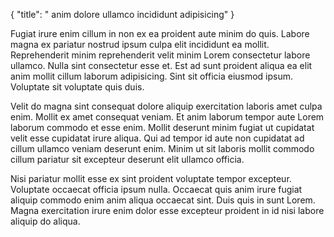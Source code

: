 {
  "title": " anim dolore ullamco incididunt adipisicing"
}

Fugiat irure enim cillum in non ex ea proident aute minim do quis. Labore magna ex pariatur nostrud ipsum culpa elit incididunt ea mollit. Reprehenderit minim reprehenderit velit minim Lorem consectetur labore ullamco. Nulla sint consectetur esse et. Est ad sunt proident aliqua ea elit anim mollit cillum laborum adipisicing. Sint sit officia eiusmod ipsum. Voluptate sit voluptate quis duis.

Velit do magna sint consequat dolore aliquip exercitation laboris amet culpa enim. Mollit ex amet consequat veniam. Et anim laborum tempor aute Lorem laborum commodo et esse enim. Mollit deserunt minim fugiat ut cupidatat velit esse cupidatat irure aliqua. Qui ad tempor id aute non cupidatat ad cillum ullamco veniam deserunt enim. Minim ut sit laboris mollit commodo cillum pariatur sit excepteur deserunt elit ullamco officia.

Nisi pariatur mollit esse ex sint proident voluptate tempor excepteur. Voluptate occaecat officia ipsum nulla. Occaecat quis anim irure fugiat aliquip commodo enim anim aliqua occaecat sint. Duis quis in sunt Lorem. Magna exercitation irure enim dolor esse excepteur proident in id nisi labore aliquip do aliqua.